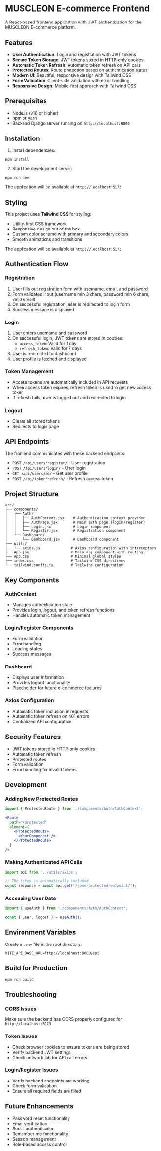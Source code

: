 # MUSCLEON E-commerce Frontend

A React-based frontend application with JWT authentication for the MUSCLEON E-commerce platform.

## Features

- **User Authentication**: Login and registration with JWT tokens
- **Secure Token Storage**: JWT tokens stored in HTTP-only cookies
- **Automatic Token Refresh**: Automatic token refresh on API calls
- **Protected Routes**: Route protection based on authentication status
- **Modern UI**: Beautiful, responsive design with Tailwind CSS
- **Form Validation**: Client-side validation with error handling
- **Responsive Design**: Mobile-first approach with Tailwind CSS

## Prerequisites

- Node.js (v16 or higher)
- npm or yarn
- Backend Django server running on `http://localhost:8000`

## Installation

1. Install dependencies:
```bash
npm install
```

2. Start the development server:
```bash
npm run dev
```

The application will be available at `http://localhost:5173`

## Styling

This project uses **Tailwind CSS** for styling:
- Utility-first CSS framework
- Responsive design out of the box
- Custom color scheme with primary and secondary colors
- Smooth animations and transitions

The application will be available at `http://localhost:5173`

## Authentication Flow

### Registration
1. User fills out registration form with username, email, and password
2. Form validates input (username min 3 chars, password min 6 chars, valid email)
3. On successful registration, user is redirected to login form
4. Success message is displayed

### Login
1. User enters username and password
2. On successful login, JWT tokens are stored in cookies:
   - `access_token`: Valid for 1 day
   - `refresh_token`: Valid for 7 days
3. User is redirected to dashboard
4. User profile is fetched and displayed

### Token Management
- Access tokens are automatically included in API requests
- When access token expires, refresh token is used to get new access token
- If refresh fails, user is logged out and redirected to login

### Logout
- Clears all stored tokens
- Redirects to login page

## API Endpoints

The frontend communicates with these backend endpoints:

- `POST /api/users/register/` - User registration
- `POST /api/users/login/` - User login
- `GET /api/users/me/` - Get user profile
- `POST /api/token/refresh/` - Refresh access token

## Project Structure

```
src/
├── components/
│   ├── Auth/
│   │   ├── AuthContext.jsx    # Authentication context provider
│   │   ├── AuthPage.jsx       # Main auth page (login/register)
│   │   ├── Login.jsx          # Login component
│   │   └── Register.jsx       # Registration component
│   └── Dashboard/
│       └── Dashboard.jsx      # Dashboard component
├── utils/
│   └── axios.js              # Axios configuration with interceptors
├── App.jsx                   # Main app component with routing
├── App.css                   # Minimal global styles
├── index.css                 # Tailwind CSS directives
└── tailwind.config.js        # Tailwind configuration
```

## Key Components

### AuthContext
- Manages authentication state
- Provides login, logout, and token refresh functions
- Handles automatic token management

### Login/Register Components
- Form validation
- Error handling
- Loading states
- Success messages

### Dashboard
- Displays user information
- Provides logout functionality
- Placeholder for future e-commerce features

### Axios Configuration
- Automatic token inclusion in requests
- Automatic token refresh on 401 errors
- Centralized API configuration

## Security Features

- JWT tokens stored in HTTP-only cookies
- Automatic token refresh
- Protected routes
- Form validation
- Error handling for invalid tokens

## Development

### Adding New Protected Routes
```jsx
import { ProtectedRoute } from './components/Auth/AuthContext';

<Route 
  path="/protected" 
  element={
    <ProtectedRoute>
      <YourComponent />
    </ProtectedRoute>
  } 
/>
```

### Making Authenticated API Calls
```jsx
import api from '../utils/axios';

// The token is automatically included
const response = await api.get('/some-protected-endpoint/');
```

### Accessing User Data
```jsx
import { useAuth } from './components/Auth/AuthContext';

const { user, logout } = useAuth();
```

## Environment Variables

Create a `.env` file in the root directory:

```env
VITE_API_BASE_URL=http://localhost:8000/api
```

## Build for Production

```bash
npm run build
```

## Troubleshooting

### CORS Issues
Make sure the backend has CORS properly configured for `http://localhost:5173`

### Token Issues
- Check browser cookies to ensure tokens are being stored
- Verify backend JWT settings
- Check network tab for API call errors

### Login/Register Issues
- Verify backend endpoints are working
- Check form validation
- Ensure all required fields are filled

## Future Enhancements

- Password reset functionality
- Email verification
- Social authentication
- Remember me functionality
- Session management
- Role-based access control
